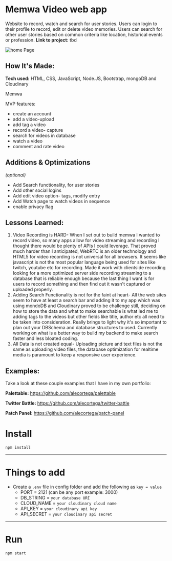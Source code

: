 # Memwa Video web app
Website to record, watch and search for user stories. Users can login to their profile to record, edit or delete video memories. Users can search for other user stories based on common criteria like location, historical events or profession.
**Link to project:** tbd

![home Page](https://ibb.co/bPc2QZD)

## How It's Made:

**Tech used:** HTML, CSS, JavaScript, Node.JS, Bootstrap, mongoDB and Cloudinary

Memwa 

MVP features: 
- create an account
- add a video-upload
- add tag a video
- record a video- capture
- search for videos in database
- watch a video
- comment and rate video

## Additions & Optimizations
*(optional)*
- Add Search functionality, for user stories
- Add other social logins
- Add edit video option- tags, modify entry
- Add Watch page to watch videos in sequence
- enable privacy flag

## Lessons Learned:

1. Video Recording is HARD- When I set out to build memwa I wanted to record video, so many apps allow for video streaming and recording I thought there would be plenty of APIs I could leverage. That proved much harder than I anticipated, WebRTC is an older technology and HTML5 for video recording is not universal for all browsers. It seems like javascript is not the most popular language being used for sites like twitch, youtube etc for recording. Made it work with clientside recording looking for a more optimized server side recording streaming to a database that is reliable enough because the last thing I want is for users to record something and then find out it wasn't captured or uploaded properly. 
2. Adding Search Functionality is not for the faint at heart- All the web sites seem to have at least a search bar and adding it to my app which was using mondoDB and Cloudinary proved to be challenge still, deciding on how to store the data and what to make searchable is what led me to adding tags to the videos but other fields like title, author etc all need to be taken into consideration. Really brings to light why it's so important to plan out your DBSchema and database structures to used. Currently working on what is a better way to build my backend to make search faster and less bloated coding. 
3. All Data is not created equal- Uploading picture and text files is not the same as uploading video files, the database optimization for realtime media is paramount to keep a responsive user experience. 

## Examples:
Take a look at these couple examples that I have in my own portfolio:

**Palettable:** https://github.com/alecortega/palettable

**Twitter Battle:** https://github.com/alecortega/twitter-battle

**Patch Panel:** https://github.com/alecortega/patch-panel
# Install

`npm install`

---

# Things to add

- Create a `.env` file in config folder and add the following as `key = value`
  - PORT = 2121 (can be any port example: 3000)
  - DB_STRING = `your database URI`
  - CLOUD_NAME = `your cloudinary cloud name`
  - API_KEY = `your cloudinary api key`
  - API_SECRET = `your cloudinary api secret`

---

# Run

`npm start`
